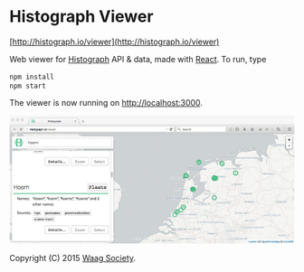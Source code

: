 # Histograph Viewer

[http://histograph.io/viewer](http://histograph.io/viewer)

Web viewer for [Histograph](http://histograph.io) API & data, made with [React](https://facebook.github.io/react/). To run, type

    npm install
    npm start

The viewer is now running on [http://localhost:3000](http://localhost:3000).

[![](images/screenshot.jpg)](viewer#search=hoorn)


Copyright (C) 2015 [Waag Society](http://waag.org).
